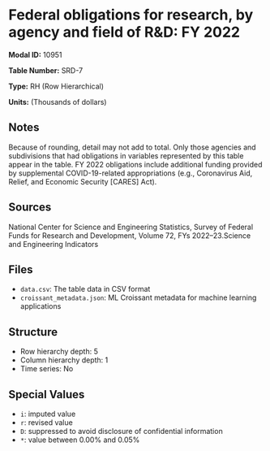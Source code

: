 # Federal obligations for research, by agency and field of R&D: FY 2022

**Modal ID:** 10951

**Table Number:** SRD-7

**Type:** RH (Row Hierarchical)

**Units:** (Thousands of dollars)

## Notes

Because of rounding, detail may not add to total. Only those agencies and subdivisions that had obligations in variables represented by this table appear in the table. FY 2022 obligations include additional funding provided by supplemental COVID-19-related appropriations (e.g., Coronavirus Aid, Relief, and Economic Security [CARES] Act).

## Sources

National Center for Science and Engineering Statistics, Survey of Federal Funds for Research and Development, Volume 72, FYs 2022–23.Science and Engineering Indicators

## Files

- `data.csv`: The table data in CSV format
- `croissant_metadata.json`: ML Croissant metadata for machine learning applications

## Structure

- Row hierarchy depth: 5
- Column hierarchy depth: 1
- Time series: No

## Special Values

- `i`: imputed value
- `r`: revised value
- `D`: suppressed to avoid disclosure of confidential information
- `*`: value between 0.00% and 0.05%
